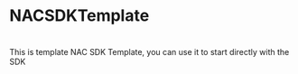 # NACSDKTemplate
#
This is template NAC SDK Template, you can use it to start directly with the SDK

